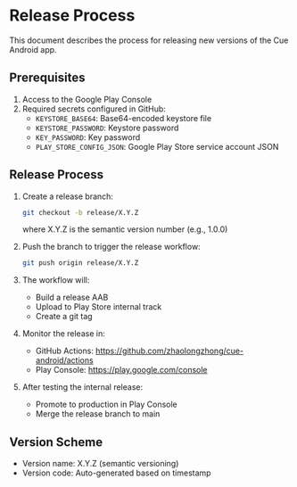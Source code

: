 # Release Process

This document describes the process for releasing new versions of the Cue Android app.

## Prerequisites

1. Access to the Google Play Console
2. Required secrets configured in GitHub:
   - `KEYSTORE_BASE64`: Base64-encoded keystore file
   - `KEYSTORE_PASSWORD`: Keystore password
   - `KEY_PASSWORD`: Key password
   - `PLAY_STORE_CONFIG_JSON`: Google Play Store service account JSON

## Release Process

1. Create a release branch:
   ```bash
   git checkout -b release/X.Y.Z
   ```
   where X.Y.Z is the semantic version number (e.g., 1.0.0)

2. Push the branch to trigger the release workflow:
   ```bash
   git push origin release/X.Y.Z
   ```

3. The workflow will:
   - Build a release AAB
   - Upload to Play Store internal track
   - Create a git tag

4. Monitor the release in:
   - GitHub Actions: https://github.com/zhaolongzhong/cue-android/actions
   - Play Console: https://play.google.com/console

5. After testing the internal release:
   - Promote to production in Play Console
   - Merge the release branch to main

## Version Scheme

- Version name: X.Y.Z (semantic versioning)
- Version code: Auto-generated based on timestamp